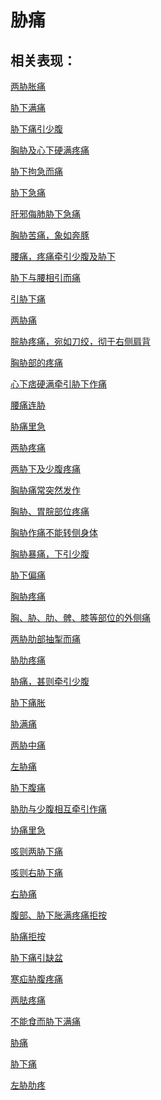 # 胁痛## 相关表现：[两胁胀痛](https://zuoye.gmzyh.com/search?key=两胁胀痛)[胁下满痛](https://zuoye.gmzyh.com/search?key=胁下满痛)[胁下痛引少腹](https://zuoye.gmzyh.com/search?key=胁下痛引少腹)[胸胁及心下硬满疼痛](https://zuoye.gmzyh.com/search?key=胸胁及心下硬满疼痛)[胁下拘急而痛](https://zuoye.gmzyh.com/search?key=胁下拘急而痛)[胁下急痛](https://zuoye.gmzyh.com/search?key=胁下急痛)[肝邪侮肺胁下急痛](https://zuoye.gmzyh.com/search?key=肝邪侮肺胁下急痛)[胸胁苦痛，象如奔豚](https://zuoye.gmzyh.com/search?key=胸胁苦痛，象如奔豚)[腰痛，疼痛牵引少腹及胁下](https://zuoye.gmzyh.com/search?key=腰痛，疼痛牵引少腹及胁下)[胁下与腰相引而痛](https://zuoye.gmzyh.com/search?key=胁下与腰相引而痛)[引胁下痛](https://zuoye.gmzyh.com/search?key=引胁下痛)[两胁痛](https://zuoye.gmzyh.com/search?key=两胁痛)[脘胁疼痛，宛如刀绞，彻于右侧肩背](https://zuoye.gmzyh.com/search?key=脘胁疼痛，宛如刀绞，彻于右侧肩背)[胸胁部的疼痛](https://zuoye.gmzyh.com/search?key=胸胁部的疼痛)[心下痞硬满牵引胁下作痛](https://zuoye.gmzyh.com/search?key=心下痞硬满牵引胁下作痛)[腰痛连胁](https://zuoye.gmzyh.com/search?key=腰痛连胁)[胁痛里急](https://zuoye.gmzyh.com/search?key=胁痛里急)[两胁疼痛](https://zuoye.gmzyh.com/search?key=两胁疼痛)[两胁下及少腹疼痛](https://zuoye.gmzyh.com/search?key=两胁下及少腹疼痛)[胸胁痛常突然发作](https://zuoye.gmzyh.com/search?key=胸胁痛常突然发作)[胸胁、胃脘部位疼痛](https://zuoye.gmzyh.com/search?key=胸胁、胃脘部位疼痛)[胸胁作痛不能转侧身体](https://zuoye.gmzyh.com/search?key=胸胁作痛不能转侧身体)[胸胁暴痛，下引少腹](https://zuoye.gmzyh.com/search?key=胸胁暴痛，下引少腹)[胁下偏痛](https://zuoye.gmzyh.com/search?key=胁下偏痛)[胸胁疼痛](https://zuoye.gmzyh.com/search?key=胸胁疼痛)[胸、胁、肋、髀、膝等部位的外侧痛](https://zuoye.gmzyh.com/search?key=胸、胁、肋、髀、膝等部位的外侧痛)[两胁肋部抽掣而痛](https://zuoye.gmzyh.com/search?key=两胁肋部抽掣而痛)[胁肋疼痛](https://zuoye.gmzyh.com/search?key=胁肋疼痛)[胁痛，甚则牵引少腹](https://zuoye.gmzyh.com/search?key=胁痛，甚则牵引少腹)[胁下痛胀](https://zuoye.gmzyh.com/search?key=胁下痛胀)[胁满痛](https://zuoye.gmzyh.com/search?key=胁满痛)[两胁中痛](https://zuoye.gmzyh.com/search?key=两胁中痛)[左胁痛](https://zuoye.gmzyh.com/search?key=左胁痛)[胁下腹痛](https://zuoye.gmzyh.com/search?key=胁下腹痛)[胁肋与少腹相互牵引作痛](https://zuoye.gmzyh.com/search?key=胁肋与少腹相互牵引作痛)[协痛里急](https://zuoye.gmzyh.com/search?key=协痛里急)[咳则两胁下痛](https://zuoye.gmzyh.com/search?key=咳则两胁下痛)[咳则右胁下痛](https://zuoye.gmzyh.com/search?key=咳则右胁下痛)[右胁痛](https://zuoye.gmzyh.com/search?key=右胁痛)[腹部、胁下胀满疼痛拒按](https://zuoye.gmzyh.com/search?key=腹部、胁下胀满疼痛拒按)[胁痛拒按](https://zuoye.gmzyh.com/search?key=胁痛拒按)[胁下痛引缺盆](https://zuoye.gmzyh.com/search?key=胁下痛引缺盆)[寒疝胁腹疼痛](https://zuoye.gmzyh.com/search?key=寒疝胁腹疼痛)[两胠疼痛](https://zuoye.gmzyh.com/search?key=两胠疼痛)[不能食而胁下满痛](https://zuoye.gmzyh.com/search?key=不能食而胁下满痛)[胁痛](https://zuoye.gmzyh.com/search?key=胁痛)[胁下痛](https://zuoye.gmzyh.com/search?key=胁下痛)[左胁肋疼](https://zuoye.gmzyh.com/search?key=左胁肋疼)